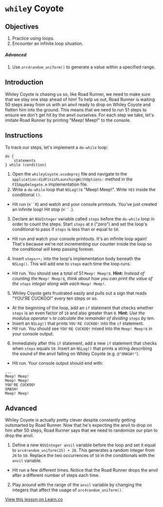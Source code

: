 # `while`y Coyote

## Objectives

1. Practice using loops.
2. Encounter an infinite loop situation.

##### Advanced

1. Use `arc4random_uniform()` to generate a value within a specified range.

## Introduction

Whiley Coyote is chasing us so, like Road Runner, we need to make sure that we stay one step ahead of him! To help us out, Road Runner is waiting 50 steps away from us with an anvil ready to drop on Whiley Coyote and flatten him into the ground. This means that we need to run 51 steps to ensure we don't get hit by the anvil ourselves. For each step we take, let's imitate Road Runner by printing "Meep! Meep!" to the console.

## Instructions

To track our steps, let's implement a `do-while` loop:

```objc
do {
    statements
} while (condition)
```

1. Open the `whileyCoyote.xcodeproj` file and navigate to the `application:didFinishLaunchingWithOptions:` method in the `FISAppDelegate.m` implementation file.
2. Write a `do-while` loop that `NSLog()`s "Meep! Meep!". Write `YES` inside the conditional `()`. 
  * Hit run (`⌘``R`) and watch and your console printouts. You've just created an infinite loop! Hit stop (`⌘``.`).
3. Declare an `NSUInteger` variable called `steps` before the `do-while` loop in order to count the steps. Start `steps` at `0` ("zero") and set the loop's conditional to pass if `steps` is less than or equal to `50`.
  * Hit run and watch your console printouts. It's an infinite loop again! That's because we're not incrementing our counter inside the loop so the conditional will keep passing forever.
4. Insert `steps++;` into the loop's implementation body beneath the `NSLog()`. This will add one to `steps` each time the loop runs.
  * Hit run. You should see a total of 51 `Meep! Meep!`s. **Hint:** *Instead of counting the* `Meep! Meep!`*s, think about how you can print the value of the* `steps` *integer along with each* `Meep! Meep!`.
5. Whiley Coyote gets frustrated easily and pulls out a sign that reads "YOU'RE CUCKOO!" every ten steps or so.
  * At the beginning of the loop, add an `if` statement that checks whether `steps` is an even factor of `10` and also greater than `0`. **Hint:** *Use the modulus operator* `%` *to calculate the remainder of dividing* `steps` *by ten.*
  * Insert an `NSLog()` that prints `YOU'RE CUCKOO!` into the `if` statement.
  * Hit run. You should see `YOU'RE CUCKOO!` mixed into the `Meep! Meep!`s in your console output.
6. Immediately after this `if` statement, add a new `if` statement that checks when `steps` equals `50`. Insert an `NSLog()` that prints a string describing the sound of the anvil falling on Whiley Coyote (e.g. `@"SMASH!"`).
  * Hit run. Your console output should end with:

```
...
Meep! Meep!
Meep! Meep!
YOU'RE CUCKOO!
SMASH!
Meep! Meep!
```

## Advanced

Whiley Coyote is actually pretty clever despite constantly getting outsmarted by Road Runner. Now that he's expecting the anvil to drop on him after 50 steps, Road Runner says that we need to randomize our plan to drop the anvil.
	
1. Define a new `NSUInteger anvil` variable before the loop and set it equal to `arc4random_uniform(25) + 26`. This generates a random integer from `26` to `50`. Replace the two occurrences of `50` in the conditionals with the `anvil` variable.
  * Hit run a few different times. Notice that the Road Runner drops the anvil after a different number of steps each time.
2. Play around with the range of the `anvil` variable by changing the integers that affect the usage of `arc4random_uniform()`.

<a href='https://learn.co/lessons/whileyCoyote' data-visibility='hidden'>View this lesson on Learn.co</a>
